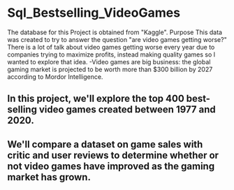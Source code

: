 # Sql_Bestselling_VideoGames
The database for this Project is obtained from "Kaggle".
Purpose
This data was created to try to answer the question "are video games getting worse?" 
There is a lot of talk about video games getting worse every year due to companies trying to maximize profits,
instead making quality games so I wanted to explore that idea.
-Video games are big business: the global gaming market is projected to be worth more than $300 billion by 2027 according to Mordor Intelligence.

## In this project, we'll explore the top 400 best-selling video games created between 1977 and 2020.
## We'll compare a dataset on game sales with critic and user reviews to determine whether or not video games have improved as the gaming market has grown.
